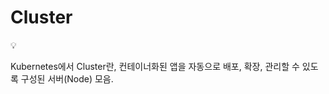# Cluster

<aside>
💡

Kubernetes에서 Cluster란, 컨테이너화된 앱을 자동으로 배포, 확장, 관리할 수 있도록 구성된 서버(Node) 모음.

</aside>